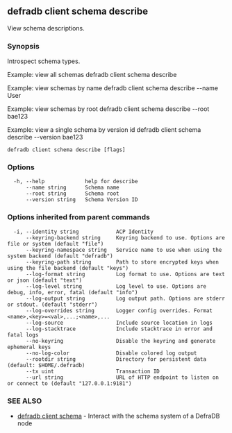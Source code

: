 ## defradb client schema describe

View schema descriptions.

### Synopsis

Introspect schema types.

Example: view all schemas
  defradb client schema describe
		
Example: view schemas by name
  defradb client schema describe --name User
		
Example: view schemas by root
  defradb client schema describe --root bae123
		
Example: view a single schema by version id
  defradb client schema describe --version bae123
		

```
defradb client schema describe [flags]
```

### Options

```
  -h, --help             help for describe
      --name string      Schema name
      --root string      Schema root
      --version string   Schema Version ID
```

### Options inherited from parent commands

```
  -i, --identity string            ACP Identity
      --keyring-backend string     Keyring backend to use. Options are file or system (default "file")
      --keyring-namespace string   Service name to use when using the system backend (default "defradb")
      --keyring-path string        Path to store encrypted keys when using the file backend (default "keys")
      --log-format string          Log format to use. Options are text or json (default "text")
      --log-level string           Log level to use. Options are debug, info, error, fatal (default "info")
      --log-output string          Log output path. Options are stderr or stdout. (default "stderr")
      --log-overrides string       Logger config overrides. Format <name>,<key>=<val>,...;<name>,...
      --log-source                 Include source location in logs
      --log-stacktrace             Include stacktrace in error and fatal logs
      --no-keyring                 Disable the keyring and generate ephemeral keys
      --no-log-color               Disable colored log output
      --rootdir string             Directory for persistent data (default: $HOME/.defradb)
      --tx uint                    Transaction ID
      --url string                 URL of HTTP endpoint to listen on or connect to (default "127.0.0.1:9181")
```

### SEE ALSO

* [defradb client schema](defradb_client_schema.md)	 - Interact with the schema system of a DefraDB node

